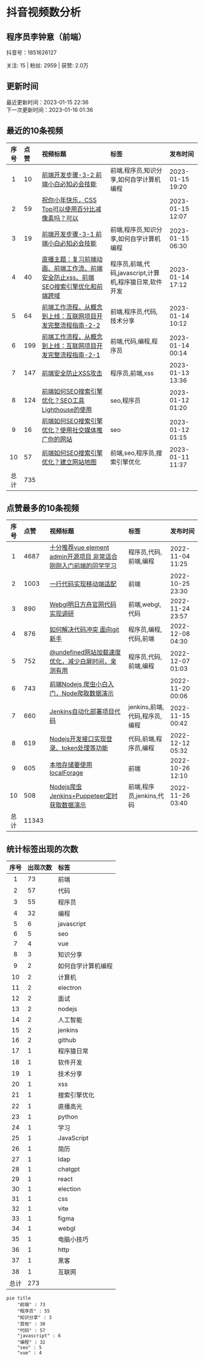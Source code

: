 # 抖音视频数分析

## 程序员李钟意（前端）

<p>抖音号：1851626127</p><p>关注: 15&nbsp;|&nbsp;粉丝: 2959&nbsp;|&nbsp;获赞: 2.0万</p>

## 更新时间

最近更新时间：2023-01-15 22:36<br/>下一次更新时间：2023-01-16 01:36

## 最近的10条视频

|序号|点赞|视频标题|标签|发布时间|
|:--:|:--|:--|:--|:--|
|1|10|[前端开发步骤-3-2 前端小白必知必会技能     ](https://douyin.com/video/7188434376487750971)|前端,程序员,知识分享,如何自学计算机编程|2023-01-15 19:20|
|2|59|[祝你小年快乐，CSS Top可以使用百分比减像素吗？可以](https://douyin.com/video/7188718968453025076)||2023-01-15 12:07|
|3|19|[前端开发步骤-3-1 前端小白必知必会技能     ](https://douyin.com/video/7188429020818705721)|前端,程序员,知识分享,如何自学计算机编程|2023-01-15 06:30|
|4|40|[直播主题：复习前端动画、前端工作流、前端安全防止xss、前端SEO搜索引擎优化和前端跨域         ](https://douyin.com/video/7188433300573261111)|程序员,前端,代码,javascript,计算机,程序猿日常,软件开发|2023-01-14 17:12|
|5|64|[前端工作流程，从概念到上线：互联网项目开发完整流程指南-2-2    ](https://douyin.com/video/7188171685764304143)|前端,程序员,代码,技术分享|2023-01-14 10:12|
|6|199|[前端工作流程，从概念到上线：互联网项目开发完整流程指南-2-1    ](https://douyin.com/video/7188170859708697915)|前端,代码,编程,程序员|2023-01-14 00:14|
|7|147|[前端安全防止XSS攻击   ](https://douyin.com/video/7188006457252564280)|程序员,前端,xss|2023-01-13 13:36|
|8|124|[前端如何SEO搜索引擎优化？SEO工具 Lighthouse的使用   ](https://douyin.com/video/7187414037955710264)|seo,程序员|2023-01-12 01:20|
|9|16|[前端如何SEO搜索引擎优化？使用社交媒体推广你的网站  ](https://douyin.com/video/7187412704187960631)|seo|2023-01-12 01:15|
|10|57|[前端如何SEO搜索引擎优化？建立网站地图        ](https://douyin.com/video/7187233312564415796)|前端,seo,程序员,搜索引擎优化|2023-01-11 11:37|
|总计|735|||

## 点赞最多的10条视频

|序号|点赞|视频标题|标签|发布时间|
|:--:|:--|:--|:--|:--|
|1|4687|[十分推荐vue element admin开源项目 非常适合刚刚入门前端的同学学习   ](https://douyin.com/video/7161996754227907873)|程序员,代码,前端,编程|2022-11-04 11:25|
|2|1003|[一行代码实现移动端适配 ](https://douyin.com/video/7158472643610561825)|前端|2022-10-25 23:30|
|3|890|[Webgl明日方舟官网代码实现调研     ](https://douyin.com/video/7169612171553361183)|前端,webgl,代码|2022-11-24 23:57|
|4|876|[如何解决代码冲突 面向git新手      ](https://douyin.com/video/7174506373294640392)|程序员,编程,代码,前端|2022-12-08 04:30|
|5|752|[@undefined网站加载速度优化，减少白屏时间，亲测有用   ](https://douyin.com/video/7174082267281624351)|程序员,代码,前端,编程|2022-12-07 01:03|
|6|743|[前端Nodejs 爬虫小白入门，Node爬取数据演示](https://douyin.com/video/7167758991055998222)||2022-11-20 00:06|
|7|660|[Jenkins自动化部署项目代码          ](https://douyin.com/video/7165912754023419172)|jenkins,前端,代码,程序员,编程|2022-11-15 00:42|
|8|619|[Nodejs开发接口实现登录、token处理等功能   ](https://douyin.com/video/7176006790801263909)|代码,前端,程序员,编程|2022-12-12 05:32|
|9|605|[本地存储要使用localForage  ](https://douyin.com/video/7158668556664573188)|前端|2022-10-26 12:10|
|10|508|[Nodejs爬虫 Jenkins+Puppeteer定时获取数据演示    ](https://douyin.com/video/7170040411379993887)|前端,程序员,jenkins,代码|2022-11-26 03:40|
|总计|11343|||

## 统计标签出现的次数

|序号|出现次数|标签|
|:--:|:--|:--|
|1|73|前端|
|2|57|代码|
|3|55|程序员|
|4|32|编程|
|5|6|javascript|
|6|5|seo|
|7|4|vue|
|8|3|知识分享|
|9|2|如何自学计算机编程|
|10|2|计算机|
|11|2|electron|
|12|2|面试|
|13|2|nodejs|
|14|2|人工智能|
|15|2|jenkins|
|16|2|github|
|17|1|程序猿日常|
|18|1|软件开发|
|19|1|技术分享|
|20|1|xss|
|21|1|搜索引擎优化|
|22|1|直播高光|
|23|1|python|
|24|1|学习|
|25|1|JavaScript|
|26|1|简历|
|27|1|ldap|
|28|1|chatgpt|
|29|1|react|
|30|1|election|
|31|1|css|
|32|1|vite|
|33|1|figma|
|34|1|webgl|
|35|1|电脑小技巧|
|36|1|http|
|37|1|黑客|
|38|1|互联网|
|总计|273||

```Mermaid
pie title 
    "前端" : 73
    "程序员" : 55
    "知识分享" : 3
    "其他" : 30
    "代码" : 57
    "javascript" : 6
    "编程" : 32
    "seo" : 5
    "vue" : 4
```

